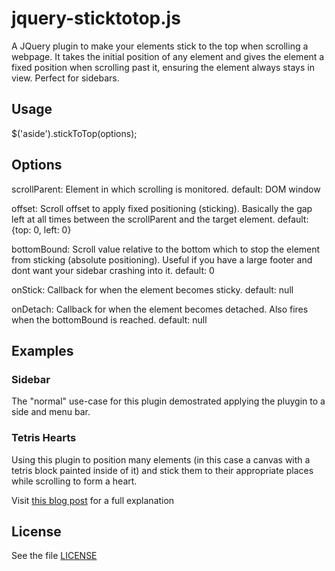 # jquery-sticktotop.js

A JQuery plugin to make your elements stick to the top when scrolling a webpage.
It takes the initial position of any element and gives the element a fixed 
position when scrolling past it, ensuring the element always stays in view.
Perfect for sidebars.

## Usage

   $('aside').stickToTop(options);

## Options

scrollParent: 
  Element in which scrolling is monitored.
  default: DOM window

offset:
  Scroll offset to apply fixed positioning (sticking).
  Basically the gap left at all times between the scrollParent 
  and the target element.
  default: {top: 0, left: 0}

bottomBound:
  Scroll value relative to the bottom which to stop the element
  from sticking (absolute positioning).
  Useful if you have a large footer and dont want your sidebar 
  crashing into it.
  default: 0

onStick: 
  Callback for when the element becomes sticky.
  default: null

onDetach:
  Callback for when the element becomes detached. Also fires when 
  the bottomBound is reached.
  default: null

## Examples

### Sidebar

The "normal" use-case for this plugin demostrated applying the pluygin to a side and menu bar.

### Tetris Hearts

Using this plugin to position many elements (in this case a canvas with a tetris block painted
inside of it) and stick them to their appropriate places while scrolling to form a heart.

Visit [this blog post](http://mopo.ws/wZz1Xb) for a full explanation

## License

See the file [LICENSE](https://github.com/sdbondi/JQuery-StickToTop/blob/master/LICENSE.txt)
